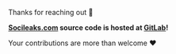 Thanks for reaching out 👋

__[Socileaks.com](https://socileaks.com) source code is hosted at [GitLab](https://gitlab.com/socileaks)!__

Your contributions are more than welcome ❤️
